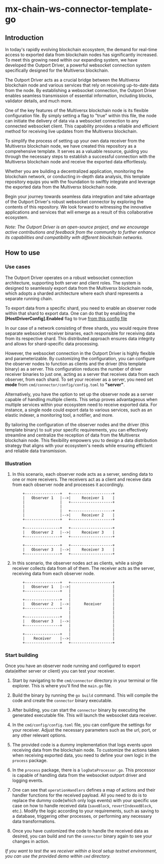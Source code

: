 # mx-chain-ws-connector-template-go

## Introduction

In today's rapidly evolving blockchain ecosystem, the demand for real-time access to exported data from blockchain nodes
has significantly increased. To meet this growing need within our expanding system, we have developed the Outport
Driver, a powerful websocket connection system specifically designed for the Multiversx blockchain.

The Outport Driver acts as a crucial bridge between the Multiversx blockchain node and various services that rely on
receiving up-to-date data from the node. By establishing a websocket connection, the Outport Driver enables seamless
transmission of essential information, including blocks, validator details, and much more.

One of the key features of the Multiversx blockchain node is its flexible configuration file. By simply setting a flag
to "true" within this file, the node can initiate the delivery of data via a websocket connection to any connected
websocket client. This capability provides a reliable and efficient method for receiving live updates from the
Multiversx blockchain.

To simplify the process of setting up your own data receiver from the Multiversx blockchain node, we have created this
repository as a comprehensive template. It serves as a valuable resource, guiding you through the necessary steps to
establish a successful connection with the Multiversx blockchain node and receive the exported data effortlessly.

Whether you are building a decentralized application, monitoring the blockchain network, or conducting in-depth data
analysis, this template repository equips you with the foundation to swiftly integrate and leverage the exported data
from the Multiversx blockchain node.

Begin your journey towards seamless data integration and take advantage of the Outport Driver's robust websocket
connector by exploring the contents of this repository. We look forward to witnessing the innovative applications and
services that will emerge as a result of this collaborative ecosystem.

_Note: The Outport Driver is an open-source project, and we encourage active contributions and feedback from the
community to further enhance its capabilities and compatibility with different blockchain networks._

## How to use

### Use cases

The Outport Driver operates on a robust websocket connection architecture, supporting both server and client roles. The
system is designed to seamlessly export data from the Multiversx blockchain node, which adopts a sharded architecture
where each shard represents a separate running chain.

To export data from a specific shard, you need to enable an observer node within that shard to export data. One can do
that
by enabling the **[HostDriverConfig].Enabled** flag to true
[from this config file](https://github.com/multiversx/mx-chain-go/blob/master/cmd/node/config/external.toml)

In our case of a network consisting of three shards, you would require three separate websocket receiver binaries, each
responsible for receiving data from its respective shard. This distributed approach ensures data integrity and allows
for shard-specific data processing.

However, the websocket connection in the Outport Driver is highly flexible and parameterizable. By customizing the
configuration, you can configure the observer nodes to function as clients and the driver (this template binary) as a
server. This configuration reduces the number of driver receiver binaries to just one, acting as a server that receives
data from each observer, from each shard. To set your receiver as a server, you need set **mode**
from `cmd/connector/config/config.toml` to **"server"**.

Alternatively, you have the option to set up the observer node as a server capable of handling multiple clients. This
setup proves advantageous when multiple services within your ecosystem need to receive exported data. For instance, a
single node could export data to various services, such as an elastic indexer, a monitoring tool, a notifier, and more.

By tailoring the configuration of the observer nodes and the driver (this template binary) to suit your specific
requirements, you can effectively streamline and centralize the reception of data from the Multiversx blockchain node.
This flexibility empowers you to design a data distribution strategy that aligns with your ecosystem's needs while
ensuring efficient and reliable data transmission.

### Illustration

1. In this scenario, each observer node acts as a server, sending data to one or more receivers. The receivers act as a
   client and receive data from each observer node and processes it accordingly.

```
        +----------------+   +-------------------+
        |   Observer 1   |-->|     Receiver 1    |
        |                |   +-------------------+
        |                |
        |                |   +-------------------+
        |                |-->|     Receiver 2    |
        +----------------+   +-------------------+
        
        +----------------+   +-------------------+
        |   Observer 2   |-->|     Receiver 3    |
        +----------------+   +-------------------+
        
        +----------------+   +-------------------+
        |   Observer 3   |-->|     Receiver 3    |
        +----------------+   +-------------------+                                                 
```

2. In this scenario, the observer nodes act as clients, while a single receiver collects data from all of them. The
   receiver acts as the server, receiving data from each observer node.

```
        +----------------+   +-------------------+
        |   Observer 1   |-->|                   |
        +----------------+   |                   |
                             |                   |
        +----------------+   |                   |
        |   Observer 2   |-->|      Receiver     |
        +----------------+   |                   |
                             |                   |
        +----------------+   |                   |
        |   Observer 3   |-->|                   |
        +----------------+   |                   |
                             |                   |
        +----------------+   |                   |
        |    Receiver    |-->|                   |
        +----------------+   +-------------------+
```

### Start building

Once you have an observer node running and configured to export data(either server or client) you can test your
receiver.

1. Start by navigating to the `cmd/connector` directory in your terminal or file explorer. This is where you'll find
   the `main.go` file.

2. Build the binary by running the `go build` command. This will compile the code and create the `connector` binary
   executable.

3. After building, you can start the `connector` binary by executing the generated executable file. This will launch the
   websocket data receiver.

4. In the `cmd/config/config.toml` file, you can configure the settings for your receiver. Adjust the necessary
   parameters such as the url, port, or any other relevant options.

5. The provided code is a dummy implementation that logs events upon receiving data from the blockchain node. To
   customize the actions taken when receiving exported data, you need to define your own logic in the `process` package.

6. In the `process` package, there is a `logDataProcessor.go`. This processor is capable of handling data from the
   websocket outport driver and logging events.

7. One can see that `operationHandlers` defines a map of actions and their handler functions for the received payload.
   All you need to do is to replace the dummy code(which only logs events) with your specific use case on how to handle
   received data  (`saveBlock`, `revertIndexedBlock`, etc.). Modify the logic according to your requirements,
   such as saving to a database, triggering other processes, or performing any necessary data transformations.

8. Once you have customized the code to handle the received data as desired, you can build and run the `connector`
   binary again to see your changes in action.

_If you want to test the ws receiver within a local setup testnet environment, you can use the provided demo
within `cmd` directory._